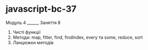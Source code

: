 # javascript-bc-37

Модуль 4 ______ Заняття 8

1. Чисті функції
2. Методи: map, filter, find, findIndex, every та some, reduce, sort
3. Ланцюжки методів